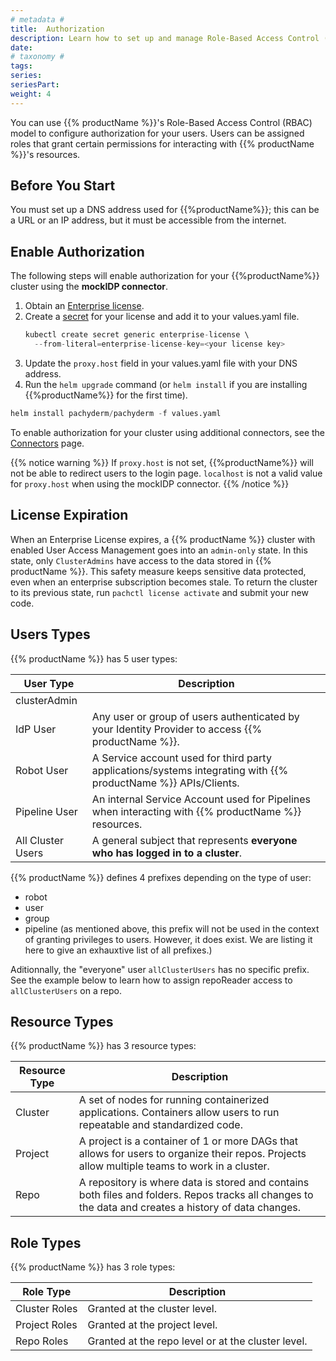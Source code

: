 ```yaml
---
# metadata # 
title:  Authorization
description: Learn how to set up and manage Role-Based Access Control (RBAC).
date: 
# taxonomy #
tags: 
series:
seriesPart:
weight: 4
---
```


You can use {{% productName %}}'s Role-Based Access Control (RBAC) model to configure authorization for your users. Users can be assigned roles that grant certain permissions for interacting with {{% productName %}}'s resources. 

## Before You Start 

You must set up a DNS address used for {{%productName%}}; this can be a URL or an IP address, but it must be accessible from the internet.

## Enable Authorization

The following steps will enable authorization for your {{%productName%}} cluster using the **mockIDP connector**.

1. Obtain an [Enterprise license](/{{%release%}}/set-up/enterprise).
2. Create a [secret](/{{%release%}}/manage/secrets) for your license and add it to your values.yaml file.
    ```s
    kubectl create secret generic enterprise-license \
      --from-literal=enterprise-license-key=<your license key>
    ```
3. Update the `proxy.host` field in your values.yaml file with your DNS address.
4. Run the `helm upgrade` command (or `helm install` if you are installing {{%productName%}} for the first time).

```s
helm install pachyderm/pachyderm -f values.yaml
```


To enable authorization for your cluster using additional connectors, see the [Connectors](/{{%release%}}/set-up/connectors) page.

{{% notice warning %}}
If `proxy.host` is not set, {{%productName%}} will not be able to redirect users to the login page. `localhost` is not a valid value for `proxy.host` when using the mockIDP connector.
{{% /notice %}}

## License Expiration 
When an Enterprise License expires, a
{{% productName %}} cluster with enabled User Access Management goes into an
`admin-only` state. In this state, only `ClusterAdmins` have
access to the data stored in {{% productName %}}. This safety measure keeps sensitive data protected, even when an enterprise subscription becomes stale. To return the cluster to its previous state, run `pachctl license activate` and submit your new code.


## Users Types
{{% productName %}} has 5 user types:

|User Type| Description|
|-|-|
|clusterAdmin| |
|IdP User| Any user or group of users authenticated by your Identity Provider to access {{% productName %}}.|
|Robot User|A Service account used for third party applications/systems integrating with {{% productName %}} APIs/Clients.|
|Pipeline User| An internal Service Account used for Pipelines when interacting with {{% productName %}} resources.|
|All Cluster Users|A general subject that represents **everyone who has logged in to a cluster**.|

  {{% productName %}} defines 4 prefixes depending on the type of user:

  - robot
  - user
  - group
  - pipeline (as mentioned above, this prefix will not be used in the context of granting privileges to users. However, it does exist. We are listing it here to give an exhauxtive list of all prefixes.)

  Aditionnally, the "everyone" user `allClusterUsers` has no specific prefix. See the example below to learn how to assign repoReader access to `allClusterUsers` on a repo.

## Resource Types
{{% productName %}} has 3 resource types:

|Resource Type| Description|
|-|-|
|Cluster| A set of nodes for running containerized applications. Containers allow users to run repeatable and standardized code. |
|Project| A project is a container of 1 or more DAGs that allows for users to organize their repos. Projects allow multiple teams to work in a cluster.|
|Repo| A repository is where data is stored and contains both files and folders. Repos tracks all changes to the data and creates a history of data changes.|

## Role Types 
{{% productName %}} has 3 role  types:

|Role Type| Description|
|-|-|
|Cluster Roles| Granted at the cluster level.|
|Project Roles| Granted at the project level.|
|Repo Roles|  Granted at the repo level or at the cluster level.|
